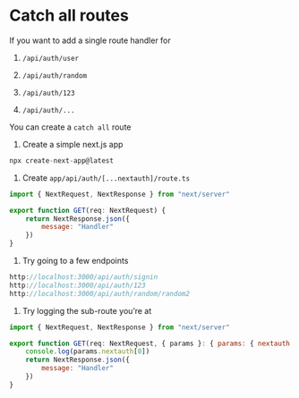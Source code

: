 # Catch all routes

If you want to add a single route handler for

1.  `/api/auth/user`

2.  `/api/auth/random`

3.  `/api/auth/123`

4.  `/api/auth/...`

You can create a `catch all` route

1.  Create a simple next.js app

```javascript
npx create-next-app@latest
```

1.  Create `app/api/auth/[...nextauth]/route.ts`

```javascript
import { NextRequest, NextResponse } from "next/server"

export function GET(req: NextRequest) {
    return NextResponse.json({
        message: "Handler"
    })
}
```

1.  Try going to a few endpoints

```javascript
http://localhost:3000/api/auth/signin
http://localhost:3000/api/auth/123
http://localhost:3000/api/auth/random/random2
```

1.  Try logging the sub-route you’re at

```javascript
import { NextRequest, NextResponse } from "next/server"

export function GET(req: NextRequest, { params }: { params: { nextauth: string[] } }) {
    console.log(params.nextauth[0])
    return NextResponse.json({
        message: "Handler"
    })
}
```